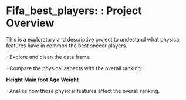 # Fifa_best_players: : Project Overview

This is a exploratory and descriptive project to undestand what physical features have in common the best soccer players.

+Explore and clean the data frame

+Compare the physical aspects with the overall ranking:

**Height**
**Main foot**
**Age**
**Weight**

+Analize how those physical features affect the overall ranking.

